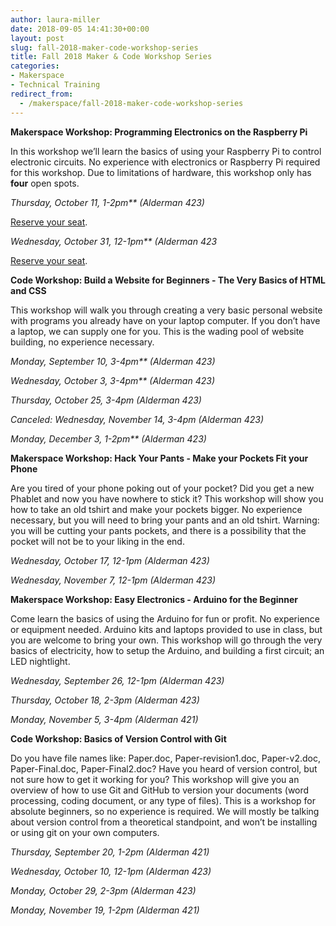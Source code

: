 ```yaml
---
author: laura-miller
date: 2018-09-05 14:41:30+00:00
layout: post
slug: fall-2018-maker-code-workshop-series
title: Fall 2018 Maker & Code Workshop Series
categories:
- Makerspace
- Technical Training
redirect_from:
  - /makerspace/fall-2018-maker-code-workshop-series
---
```


**Makerspace Workshop: Programming Electronics on the Raspberry Pi**

In this workshop we’ll learn the basics of using your Raspberry Pi to control electronic circuits. No experience with electronics or Raspberry Pi required for this workshop. Due to limitations of hardware, this workshop only has **four** open spots.

_Thursday, October 11, 1-2pm** (Alderman 423)_

[Reserve your seat](https://cal.lib.virginia.edu/event/4585915).

_Wednesday, October 31, 12-1pm** (Alderman 423_

[Reserve your seat](https://cal.lib.virginia.edu/event/4585922).

**Code Workshop: Build a Website for Beginners - The Very Basics of HTML and CSS**

This workshop will walk you through creating a very basic personal website with programs you already have on your laptop computer. If you don’t have a laptop, we can supply one for you. This is the wading pool of website building, no experience necessary.

_Monday, September 10, 3-4pm** (Alderman 423)_

_Wednesday, October 3, 3-4pm** (Alderman 423)_

_Thursday, October 25, 3-4pm (Alderman 423)_

_Canceled: Wednesday, November 14, 3-4pm (Alderman 423)_

_Monday, December 3, 1-2pm** (Alderman 423)_

**Makerspace Workshop: Hack Your Pants - Make your Pockets Fit your Phone**

Are you tired of your phone poking out of your pocket? Did you get a new Phablet and now you have nowhere to stick it? This workshop will show you how to take an old tshirt and make your pockets bigger. No experience necessary, but you will need to bring your pants and an old tshirt. Warning: you will be cutting your pants pockets, and there is a possibility that the pocket will not be to your liking in the end.

_Wednesday, October 17, 12-1pm (Alderman 423)_

_Wednesday, November 7, 12-1pm (Alderman 423)_

**Makerspace Workshop: Easy Electronics - Arduino for the Beginner**

Come learn the basics of using the Arduino for fun or profit. No experience or equipment needed. Arduino kits and laptops provided to use in class, but you are welcome to bring your own. This workshop will go through the very basics of electricity, how to setup the Arduino, and building a first circuit; an LED nightlight.

_Wednesday, September 26, 12-1pm (Alderman 423)_

_Thursday, October 18, 2-3pm (Alderman 423)_

_Monday, November 5, 3-4pm (Alderman 421)_

**Code Workshop: Basics of Version Control with Git**

Do you have file names like: Paper.doc, Paper-revision1.doc, Paper-v2.doc, Paper-Final.doc, Paper-Final2.doc? Have you heard of version control, but not sure how to get it working for you? This workshop will give you an overview of how to use Git and GitHub to version your documents (word processing, coding document, or any type of files). This is a workshop for absolute beginners, so no experience is required. We will mostly be talking about version control from a theoretical standpoint, and won’t be installing or using git on your own computers.

_Thursday, September 20, 1-2pm (Alderman 421)_

_Wednesday, October 10, 12-1pm (Alderman 423)_

_Monday, October 29, 2-3pm (Alderman 423)_

_Monday, November 19, 1-2pm (Alderman 421)_
